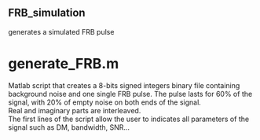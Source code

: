 ## FRB_simulation

generates a simulated FRB pulse

# generate_FRB.m
Matlab script that creates a 8-bits signed integers binary file containing background noise and one single FRB pulse. The pulse lasts for 60% of the signal, with 20% of empty noise on both ends of the signal.  
Real and imaginary parts are interleaved.  
The first lines of the script allow the user to indicates all parameters of the signal such as DM, bandwidth, SNR...  

